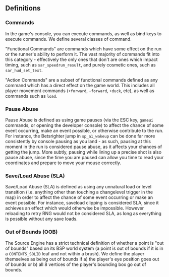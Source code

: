 ## Definitions

### Commands

In the game's console, you can execute commands, as well as bind keys to execute
commands. We define several classes of command.

"Functional Commands" are commands which have some effect on the run or the runner's
ability to perform it. The vast majority of commands fit into this category -
effectively the only ones that don't are ones which impact timing, such as
`sar_speedrun_result`, and purely cosmetic ones, such as `sar_hud_set_text`.

"Action Commands" are a subset of functional commands defined as any command which has
a direct effect on the game world. This includes all player movement commands
(`+forward`, `-forward`, `+duck`, etc), as well as commands such as `load`.

### Pause Abuse

Pause Abuse is defined as using game pauses (via the ESC key, `gameui` commands, or
opening the developer console) to affect the chance of some event occurring, make an
event possible, or otherwise contribute to the run. For instance, the Betsrighter jump
in `sp_a1_wakeup` can be done far more consistently by console pausing as you land -
as such, pausing at this moment in the run is considered pause abuse, as it affects
your chances of getting the jump. More subtly, pausing while lining up a precise shot
is also pause abuse, since the time you are paused can allow you time to read your
coordinates and prepare to move your mouse correctly.

### Save/Load Abuse (SLA)

Save/Load Abuse (SLA) is defined as using any unnatural load or level transition (i.e.
anything other than touching a changelevel trigger in the map) in order to affect the
chance of some event occurring or make an event possible. For instance, saveload
clipping is considered SLA, since it achieves an effect which would otherwise be
impossible. However reloading to retry RNG would not be considered SLA, as long as 
everything is possible without any save loads.

### Out of Bounds (OOB)

The Source Engine has a strict technical definition of whether a point is "out of
bounds" based on its BSP world system (a point is out of bounds if it is in a
`CONTENTS_SOLID` leaf and not within a brush). We define the player themselves as being
out of bounds if a) the player's eye position goes out of bounds or b) all 8 vertices
of the player's bounding box go out of bounds.
